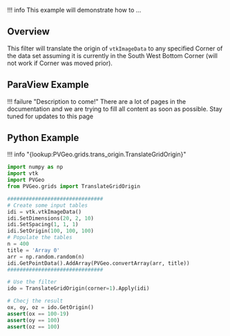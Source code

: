 !!! info
    This example will demonstrate how to ...

## Overview

This filter will translate the origin of `vtkImageData` to any specified Corner of the data set assuming it is currently in the South West Bottom Corner (will not work if Corner was moved prior).

## ParaView Example

!!! failure "Description to come!"
    There are a lot of pages in the documentation and we are trying to fill all content as soon as possible. Stay tuned for updates to this page


<!--- TODO --->

## Python Example

!!! info "{lookup:PVGeo.grids.trans_origin.TranslateGridOrigin}"

```py
import numpy as np
import vtk
import PVGeo
from PVGeo.grids import TranslateGridOrigin

###############################
# Create some input tables
idi = vtk.vtkImageData()
idi.SetDimensions(20, 2, 10)
idi.SetSpacing(1, 1, 1)
idi.SetOrigin(100, 100, 100)
# Populate the tables
n = 400
title = 'Array 0'
arr = np.random.random(n)
idi.GetPointData().AddArray(PVGeo.convertArray(arr, title))
###############################

# Use the filter
ido = TranslateGridOrigin(corner=1).Apply(idi)

# Checj the result
ox, oy, oz = ido.GetOrigin()
assert(ox == 100-19)
assert(oy == 100)
assert(oz == 100)
```
